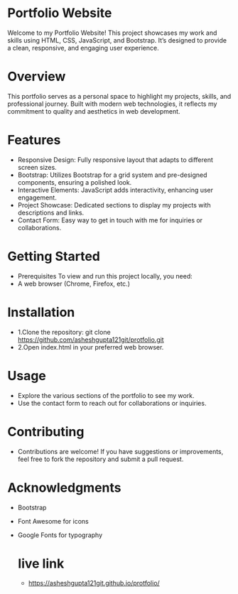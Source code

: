 # Portfolio Website
Welcome to my Portfolio Website! This project showcases my work and skills using HTML, CSS, JavaScript, and Bootstrap. It’s designed to provide a clean, responsive, and engaging user experience.

# Overview
This portfolio serves as a personal space to highlight my projects, skills, and professional journey. Built with modern web technologies, it reflects my commitment to quality and aesthetics in web development.

# Features
- Responsive Design: Fully responsive layout that adapts to different screen sizes.
- Bootstrap: Utilizes Bootstrap for a grid system and pre-designed components, ensuring a polished look.
- Interactive Elements: JavaScript adds interactivity, enhancing user engagement.
- Project Showcase: Dedicated sections to display my projects with descriptions and links.
- Contact Form: Easy way to get in touch with me for inquiries or collaborations.
# Getting Started
 - Prerequisites
To view and run this project locally, you need:
 - A web browser (Chrome, Firefox, etc.)

# Installation
- 1.Clone the repository:
  git clone https://github.com/asheshgupta121git/protfolio.git
- 2.Open index.html in your preferred web browser.

# Usage
- Explore the various sections of the portfolio to see my work.
- Use the contact form to reach out for collaborations or inquiries.
# Contributing
- Contributions are welcome! If you have suggestions or improvements, feel free to fork the repository and submit a pull request.

# Acknowledgments
- Bootstrap
- Font Awesome for icons
- Google Fonts for typography

  # live link
  - https://asheshgupta121git.github.io/protfolio/

